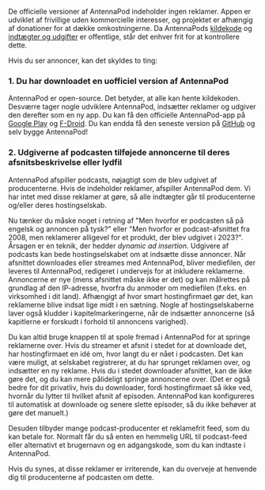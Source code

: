 De officielle versioner af AntennaPod indeholder ingen reklamer. Appen er udviklet af frivillige uden kommercielle interesser, og projektet er afhængig af donationer for at dække omkostningerne. Da AntennaPods [kildekode](https://github.com/AntennaPod/AntennaPod) og [indtægter og udgifter](https://opencollective.com/antennapod#category-BUDGET) er offentlige, står det enhver frit for at kontrollere dette.

Hvis du ser annoncer, kan det skyldes to ting:

### 1. Du har downloadet en uofficiel version af AntennaPod

AntennaPod er open-source. Det betyder, at alle kan hente kildekoden. Desværre tager nogle udviklere AntennaPod, indsætter reklamer og udgiver den derefter som en ny app. Du kan få den officielle AntennaPod-app på [Google Play](https://play.google.com/store/apps/details?id=de.danoeh.antennapod) og [F-Droid](https://f-droid.org/packages/de.danoeh.antennapod/). Du kan endda få den seneste version på [GitHub](https://github.com/AntennaPod/AntennaPod/) og selv bygge AntennaPod!

### 2. Udgiverne af podcasten tilføjede annoncerne til deres afsnitsbeskrivelse eller lydfil

AntennaPod afspiller podcasts, nøjagtigt som de blev udgivet af producenterne. Hvis de indeholder reklamer, afspiller AntennaPod dem. Vi har intet med disse reklamer at gøre, så alle indtægter går til producenterne og/eller deres hostingselskab.

Nu tænker du måske noget i retning af "Men hvorfor er podcasten så på engelsk og annoncen på tysk?" eller "Men hvorfor er podcast-afsnittet fra 2008, men reklamerer alligevel for et produkt, der blev udgivet i 2023?". Årsagen er en teknik, der hedder *dynamic ad insertion*. Udgivere af podcasts kan bede hostingselskabet om at indsætte disse annoncer. Når afsnittet downloades eller streames med AntennaPod, bliver mediefilen, der leveres til AntennaPod, redigeret i undervejs for at inkludere reklamerne. Annoncerne er nye (mens afsnittet måske ikke er det) og kan målrettes på grundlag af den IP-adresse, hvorfra du anmoder om mediefilen (f.eks. en virksomhed i dit land). Afhængigt af hvor smart hostingfirmaet gør det, kan reklamerne blive indsat lige midt i en sætning. Nogle af hostingselskaberne laver også kludder i kapitelmarkeringerne, når de indsætter annoncerne (så kapitlerne er forskudt i forhold til annoncens varighed).

Du kan altid bruge knappen til at spole fremad i AntennaPod for at springe reklamerne over. Hvis du streamer et afsnit i stedet for at downloade det, har hostingfirmaet en idé om, hvor langt du er nået i podcasten. Det kan være muligt, at selskabet registrerer, at du har sprunget reklamen over, og indsætter en ny reklame. Hvis du i stedet downloader afsnittet, kan de ikke gøre det, og du kan mere pålideligt springe annoncerne over. (Det er også bedre for dit privatliv, hvis du downloader, fordi hostingfirmaet så ikke ved, hvornår du lytter til hvilket afsnit af episoden. AntennaPod kan konfigureres til automatisk at downloade og senere slette episoder, så du ikke behøver at gøre det manuelt.)

Desuden tilbyder mange podcast-producenter et reklamefrit feed, som du kan betale for. Normalt får du så enten en hemmelig URL til podcast-feed eller alternativt et brugernavn og en adgangskode, som du kan indtaste i AntennaPod.

Hvis du synes, at disse reklamer er irriterende, kan du overveje at henvende dig til producenterne af podcasten om dette.
